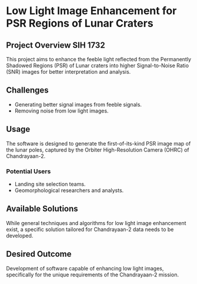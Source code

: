 # Low Light Image Enhancement for PSR Regions of Lunar Craters

## Project Overview SIH 1732

This project aims to enhance the feeble light reflected from the Permanently Shadowed Regions (PSR) of Lunar craters into higher Signal-to-Noise Ratio (SNR) images for better interpretation and analysis.

## Challenges

- Generating better signal images from feeble signals.
- Removing noise from low light images.

## Usage

The software is designed to generate the first-of-its-kind PSR image map of the lunar poles, captured by the Orbiter High-Resolution Camera (OHRC) of Chandrayaan-2.

### Potential Users

- Landing site selection teams.
- Geomorphological researchers and analysts.

## Available Solutions

While general techniques and algorithms for low light image enhancement exist, a specific solution tailored for Chandrayaan-2 data needs to be developed.

## Desired Outcome

Development of software capable of enhancing low light images, specifically for the unique requirements of the Chandrayaan-2 mission.
